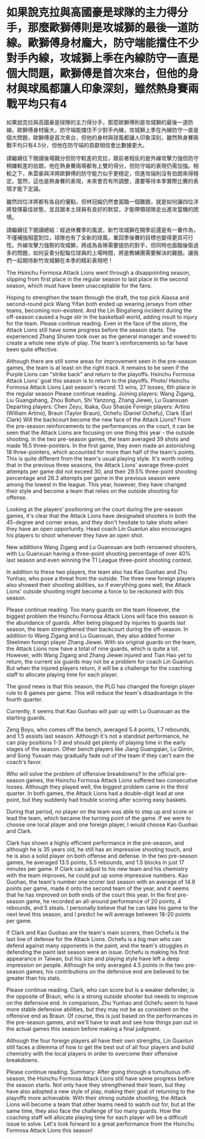 #  如果說克拉與高國豪是球隊的主力得分手，那麼歐獅傅則是攻城獅的最後一道防線。歐獅傅身材龐大，防守端能擋住不少對手內線，攻城獅上季在內線防守一直是個大問題，歐獅傅是首次來台，但他的身材與球風都讓人印象深刻，雖然熱身賽兩戰平均只有4 
  如果說克拉與高國豪是球隊的主力得分手，那麼歐獅傅則是攻城獅的最後一道防線。歐獅傅身材龐大，防守端能擋住不少對手內線，攻城獅上季在內線防守一直是個大問題，歐獅傅是首次來台，但他的身材與球風都讓人印象深刻，雖然熱身賽兩戰平均只有4.5分，但他在防守端的貢獻相信會比數據更大。

 請繼續往下閱讀後場飆分但防守較差的克拉，跟前者相反的是外線攻擊力強但防守稍嫌較差的伯朗，他在熱身賽兩場都有上雙的得分，但防守端的表現仍需加強。相較之下，朱雲豪與洋將歐獅傅的防守能力似乎更穩定，但進攻端則沒有伯朗來得穩定。當然，這也是熱身賽的表現，未來會否有所調整，還要等待本季實際比賽的表現才能下定論。

 雖然四位洋將都有各自的優點，但林冠綸仍然會面臨一個難題，就是如何讓四位洋將發揮最佳狀態，並且跟本土球員有良好的默契，才能帶領球隊走出進攻當機的困境。

 請繼續往下閱讀總結：經過休賽季的風波，新竹攻城獅在開季前還是有一番作為，不僅補強相當到位，球隊也有了全新的球風，重回季後賽的目標也變得更具可行性。外線攻擊力強勢的攻城獅，將成為各隊需要提防的對手，但同時也面臨後衛過多的問題，如何妥善分配每位球員的上場時間，將是教練團需要解決的難題。讓我們一起期待新竹攻城獅在本季的精彩表現吧！

The Hsinchu Formosa Attack Lions went through a disappointing season, slipping from first place in the regular season to last place in the second season, which must have been unacceptable for the fans.

Hoping to strengthen the team through the draft, the top pick Alassa and second-round pick Wang Yifan both ended up wearing jerseys from other teams, becoming non-existent. And the Lin Bingsheng incident during the off-season caused a huge stir in the basketball world, adding insult to injury for the team. Please continue reading. Even in the face of the storm, the Attack Lions still have some progress before the season starts. The experienced Zhang Shuren took over as the general manager and vowed to create a whole new style of play. The team's reinforcements so far have been quite effective.

Although there are still some areas for improvement seen in the pre-season games, the team is at least on the right track. It remains to be seen if the Purple Lions can "strike back" and return to the playoffs. Hsinchu Formosa Attack Lions' goal this season is to return to the playoffs. Photo/ Hsinchu Formosa Attack Lions Last season's record: 13 wins, 27 losses, 6th place in the regular season Please continue reading. Joining players: Wang Zigang, Liu Guangshang, Zhou Bohun, Shi Yanzong, Zhang Jiewei, Lu Guanxuan Departing players: Chen Zeyu, Ibaka, Guo Shaojie Foreign players: Artino (William Artino), Braun (Taylor Braun), Ochefu (Daniel Ochefu), Clark (Earl Clark) Will the backcourt become the new face of the Attack Lions? From the pre-season reinforcements to the performances on the court, it can be seen that the Attack Lions are focusing on one thing this year - the outside shooting. In the two pre-season games, the team averaged 39 shots and made 16.5 three-pointers. In the first game, they even made an astonishing 18 three-pointers, which accounted for more than half of the team's points. This is quite different from the team's usual playing style. It's worth noting that in the previous three seasons, the Attack Lions' average three-point attempts per game did not exceed 30, and their 29.5% three-point shooting percentage and 28.3 attempts per game in the previous season were among the lowest in the league. This year, however, they have changed their style and become a team that relies on the outside shooting for offense.

Looking at the players' positioning on the court during the pre-season games, it's clear that the Attack Lions have designated shooters in both the 45-degree and corner areas, and they don't hesitate to take shots when they have an open opportunity. Head coach Lin Guanlun also encourages his players to shoot whenever they have an open shot.

New additions Wang Zigang and Lu Guanxuan are both renowned shooters, with Lu Guanxuan having a three-point shooting percentage of over 40% last season and even winning the T1 League three-point shooting contest.

In addition to these two players, the team also has Kao Guohao and Zhu Yunhao, who pose a threat from the outside. The three new foreign players also showed their shooting abilities, so if everything goes well, the Attack Lions' outside shooting might become a force to be reckoned with this season.

Please continue reading. Too many guards on the team However, the biggest problem the Hsinchu Formosa Attack Lions will face this season is the abundance of guards. After being plagued by injuries to guards last season, the team strengthened their backcourt during the off-season. In addition to Wang Zigang and Lu Guanxuan, they also added former Steelmen foreign player Zhang Jiewei. With six original guards on the team, the Attack Lions now have a total of nine guards, which is quite a lot. However, with Wang Zigang and Zhang Jiewei injured and Tian Hao yet to return, the current six guards may not be a problem for coach Lin Guanlun. But when the injured players return, it will be a challenge for the coaching staff to allocate playing time for each player.

The good news is that this season, the PLG has changed the foreign player rule to 8 games per game. This will reduce the team's disadvantage in the fourth quarter.

Currently, it seems that Kao Guohao will pair up with Lu Guanxuan as the starting guards.

Zeng Boyu, who comes off the bench, averaged 5.4 points, 1.7 rebounds, and 1.5 assists last season. Although it's not a standout performance, he can play positions 1-3 and should get plenty of playing time in the early stages of the season. Other bench players like Jiang Guangqian, Lu Qimin, and Song Yuxuan may gradually fade out of the team if they can't earn the coach's favor.

Who will solve the problem of offensive breakdowns? In the official pre-season games, the Hsinchu Formosa Attack Lions suffered two consecutive losses. Although they played well, the biggest problem came in the third quarter. In both games, the Attack Lions had a double-digit lead at one point, but they suddenly had trouble scoring after scoring easy baskets.

During that period, no player on the team was able to step up and score or lead the team, which became the turning point of the game. If we were to choose one local player and one foreign player, I would choose Kao Guohao and Clark.

Clark has shown a highly efficient performance in the pre-season, and although he is 35 years old, he still has an impressive shooting touch, and he is also a solid player on both offense and defense. In the two pre-season games, he averaged 13.5 points, 5.5 rebounds, and 1.5 blocks in just 17 minutes per game. If Clark can adjust to his new team and his chemistry with the team improves, he could put up some impressive numbers. Kao Guohao, the team's number one scorer last season with an average of 14.9 points per game, made it onto the second team of the year, and it seems that he has improved on both ends of the court this year. In the first pre-season game, he recorded an all-around performance of 20 points, 4 rebounds, and 5 steals. I personally believe that he can take his game to the next level this season, and I predict he will average between 18-20 points per game.

If Clark and Kao Guohao are the team's main scorers, then Ochefu is the last line of defense for the Attack Lions. Ochefu is a big man who can defend against many opponents in the paint, and the team's struggles in defending the paint last season were an issue. Ochefu is making his first appearance in Taiwan, but his size and playing style have left a deep impression on people. Although he only averaged 4.5 points in the two pre-season games, his contributions on the defensive end are believed to be greater than his stats.

Please continue reading. Clark, who can score but is a weaker defender, is the opposite of Braun, who is a strong outside shooter but needs to improve on the defensive end. In comparison, Zhu Yunhao and Ochefu seem to have more stable defensive abilities, but they may not be as consistent on the offensive end as Braun. Of course, this is just based on the performances in the pre-season games, and we'll have to wait and see how things pan out in the actual games this season before making a final judgment.

Although the four foreign players all have their own strengths, Lin Guanlun still faces a dilemma of how to get the best out of all four players and build chemistry with the local players in order to overcome their offensive breakdowns.

Please continue reading. Summary: After going through a tumultuous off-season, the Hsinchu Formosa Attack Lions still have some progress before the season starts. Not only have they strengthened their team, but they have also adopted a new style of play, making their goal of returning to the playoffs more achievable. With their strong outside shooting, the Attack Lions will become a team that other teams need to watch out for, but at the same time, they also face the challenge of too many guards. How the coaching staff will allocate playing time for each player will be a difficult issue to solve. Let's look forward to a great performance from the Hsinchu Formosa Attack Lions this season!